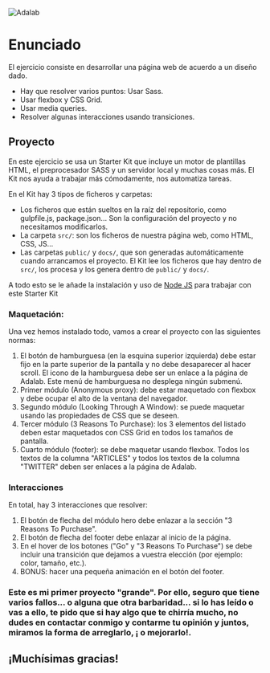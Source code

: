 ![Adalab](https://beta.adalab.es/resources/images/adalab-logo-155x61-bg-white.png)

# Enunciado 

El ejercicio consiste en desarrollar una página web de acuerdo a un diseño dado. 

- Hay que resolver varios puntos: Usar Sass. 
- Usar flexbox y CSS Grid. 
- Usar media queries. 
- Resolver algunas interacciones usando transiciones.

## Proyecto

En este ejercicio se usa un Starter Kit que incluye un motor de plantillas HTML, el preprocesador SASS y un servidor local y muchas cosas más. El Kit nos ayuda a trabajar más cómodamente, nos automatiza tareas.

En el Kit hay 3 tipos de ficheros y carpetas:

- Los ficheros que están sueltos en la raíz del repositorio, como gulpfile.js, package.json... Son la configuración del proyecto y no necesitamos modificarlos.
- La carpeta `src/`: son los ficheros de nuestra página web, como HTML, CSS, JS...
- Las carpetas `public/` y `docs/`, que son generadas automáticamente cuando arrancamos el proyecto. El Kit lee los ficheros que hay dentro de `src/`, los procesa y los genera dentro de `public/` y `docs/`.

A todo esto se le añade la instalación y uso de [Node JS](https://nodejs.org/) para trabajar con este Starter Kit

### Maquetación:

Una vez hemos instalado todo, vamos a crear el proyecto con las siguientes normas:

1. El botón de hamburguesa (en la esquina superior izquierda) debe estar fijo en la parte superior de la pantalla y no debe desaparecer al hacer scroll. El icono de la hamburguesa debe ser un enlace a la página de Adalab. Este menú de hamburguesa no desplega ningún submenú. 
2. Primer módulo (Anonymous proxy): debe estar maquetado con flexbox y debe ocupar el alto de la ventana del navegador. 
3. Segundo módulo (Looking Through A Window): se puede maquetar usando las propiedades de CSS que se deseen. 
4. Tercer módulo (3 Reasons To Purchase): los 3 elementos del listado deben estar maquetados con CSS Grid en todos los tamaños de pantalla. 
5. Cuarto módulo (footer): se debe maquetar usando flexbox. Todos los textos de la columna "ARTICLES" y todos los textos de la columna "TWITTER" deben ser enlaces a la página de Adalab. 

### Interacciones 
En total, hay 3 interacciones que resolver: 
1. El botón de flecha del módulo hero debe enlazar a la sección "3 Reasons To Purchase". 
2. El botón de flecha del footer debe enlazar al inicio de la página. 
3. En el hover de los botones ("Go" y "3 Reasons To Purchase") se debe incluir una transición que dejamos a vuestra elección (por ejemplo: color, tamaño, etc.). 
4. BONUS: hacer una pequeña animación en el botón del footer.  


### Este es mi primer proyecto "grande". Por ello, seguro que tiene varios fallos... o alguna que otra barbaridad... si lo has leído o vas a ello, te pido que si hay algo que te chirría mucho, no dudes en contactar conmigo y contarme tu opinión y juntos, miramos la forma de arreglarlo, ¡ o mejorarlo!.

## ¡Muchísimas gracias! 